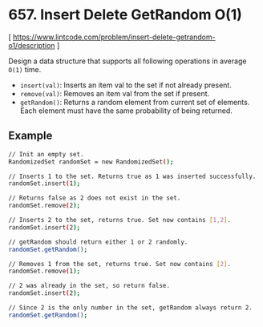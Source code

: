 # 657. Insert Delete GetRandom O(1)
[ https://www.lintcode.com/problem/insert-delete-getrandom-o1/description ]

Design a data structure that supports all following operations in average `O(1)` time.

- `insert(val)`: Inserts an item val to the set if not already present.
- `remove(val)`: Removes an item val from the set if present.
- `getRandom()`: Returns a random element from current set of elements. Each element must have the same probability of being returned.

## Example
```sh
// Init an empty set.
RandomizedSet randomSet = new RandomizedSet();

// Inserts 1 to the set. Returns true as 1 was inserted successfully.
randomSet.insert(1);

// Returns false as 2 does not exist in the set.
randomSet.remove(2);

// Inserts 2 to the set, returns true. Set now contains [1,2].
randomSet.insert(2);

// getRandom should return either 1 or 2 randomly.
randomSet.getRandom();

// Removes 1 from the set, returns true. Set now contains [2].
randomSet.remove(1);

// 2 was already in the set, so return false.
randomSet.insert(2);

// Since 2 is the only number in the set, getRandom always return 2.
randomSet.getRandom();
```